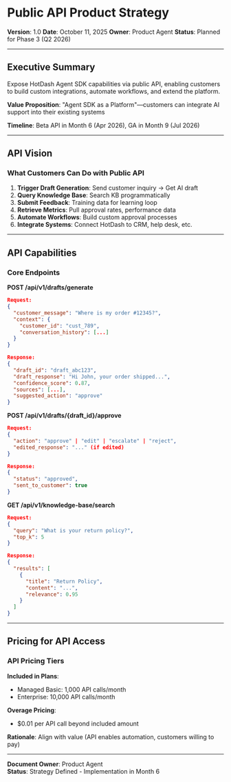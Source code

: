 # Public API Product Strategy

**Version**: 1.0
**Date**: October 11, 2025
**Owner**: Product Agent
**Status**: Planned for Phase 3 (Q2 2026)

---

## Executive Summary

Expose HotDash Agent SDK capabilities via public API, enabling customers to build custom integrations, automate workflows, and extend the platform.

**Value Proposition**: "Agent SDK as a Platform"—customers can integrate AI support into their existing systems

**Timeline**: Beta API in Month 6 (Apr 2026), GA in Month 9 (Jul 2026)

---

## API Vision

### What Customers Can Do with Public API

1. **Trigger Draft Generation**: Send customer inquiry → Get AI draft
2. **Query Knowledge Base**: Search KB programmatically
3. **Submit Feedback**: Training data for learning loop
4. **Retrieve Metrics**: Pull approval rates, performance data
5. **Automate Workflows**: Build custom approval processes
6. **Integrate Systems**: Connect HotDash to CRM, help desk, etc.

---

## API Capabilities

### Core Endpoints

**POST /api/v1/drafts/generate**

```json
Request:
{
  "customer_message": "Where is my order #12345?",
  "context": {
    "customer_id": "cust_789",
    "conversation_history": [...]
  }
}

Response:
{
  "draft_id": "draft_abc123",
  "draft_response": "Hi John, your order shipped...",
  "confidence_score": 0.87,
  "sources": [...],
  "suggested_action": "approve"
}
```

**POST /api/v1/drafts/{draft_id}/approve**

```json
Request:
{
  "action": "approve" | "edit" | "escalate" | "reject",
  "edited_response": "..." (if edited)
}

Response:
{
  "status": "approved",
  "sent_to_customer": true
}
```

**GET /api/v1/knowledge-base/search**

```json
Request:
{
  "query": "What is your return policy?",
  "top_k": 5
}

Response:
{
  "results": [
    {
      "title": "Return Policy",
      "content": "...",
      "relevance": 0.95
    }
  ]
}
```

---

## Pricing for API Access

### API Pricing Tiers

**Included in Plans**:

- Managed Basic: 1,000 API calls/month
- Enterprise: 10,000 API calls/month

**Overage Pricing**:

- $0.01 per API call beyond included amount

**Rationale**: Align with value (API enables automation, customers willing to pay)

---

**Document Owner**: Product Agent  
**Status**: Strategy Defined - Implementation in Month 6
